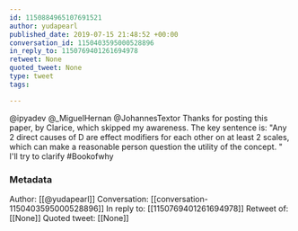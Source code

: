```yaml
---
id: 1150884965107691521
author: yudapearl
published_date: 2019-07-15 21:48:52 +00:00
conversation_id: 1150403595000528896
in_reply_to: 1150769401261694978
retweet: None
quoted_tweet: None
type: tweet
tags:

---
```


@ipyadev @_MiguelHernan @JohannesTextor Thanks for posting this paper, by Clarice, which skipped my awareness. The key sentence is: "Any 2 direct causes of D are effect modifiers for each other on at least 2 scales, which can make a reasonable person question the utility of the concept. " I'll try to clarify #Bookofwhy

### Metadata

Author: [[@yudapearl]]
Conversation: [[conversation-1150403595000528896]]
In reply to: [[1150769401261694978]]
Retweet of: [[None]]
Quoted tweet: [[None]]
